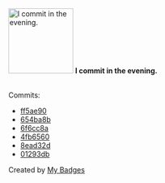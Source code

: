 <img src="https://github.com/my-badges/my-badges/blob/master/src/all-badges/time-of-commit/evening-commits.png?raw=true" alt="I commit in the evening." title="I commit in the evening." width="128">
<strong>I commit in the evening.</strong>
<br><br>

Commits:

- <a href="https://github.com/adib-yg/openmp-server-installation/commit/ff5ae909e3c144331fe7fa1ef1c9e40b4ff39ca8">ff5ae90</a>
- <a href="https://github.com/adib-yg/openmp-server-installation/commit/654ba8b78ed8cbacc1cc63869f31d7a7411e4f8b">654ba8b</a>
- <a href="https://github.com/adib-yg/openmp-server-installation/commit/6f6cc8aeab760f6b0af7cc2801cd003bd700f100">6f6cc8a</a>
- <a href="https://github.com/adib-yg/openmp-server-installation/commit/4fb656090ad0eefc92124001ddbd054cdbadcc54">4fb6560</a>
- <a href="https://github.com/adib-yg/web/commit/8ead32d35981cd40372615f12ce167ab421bd283">8ead32d</a>
- <a href="https://github.com/adib-yg/web/commit/01293db9d361b1a8f5420e34ebd1e7e295db5ee5">01293db</a>


Created by <a href="https://github.com/my-badges/my-badges">My Badges</a>
